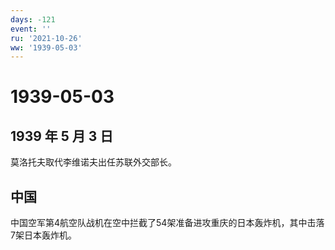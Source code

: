 ```yaml
---
days: -121
event: ''
ru: '2021-10-26'
ww: '1939-05-03'
---
```


# 1939-05-03

## 1939 年 5 月 3 日

莫洛托夫取代李维诺夫出任苏联外交部长。

## 中国

中国空军第4航空队战机在空中拦截了54架准备进攻重庆的日本轰炸机，其中击落7架日本轰炸机。